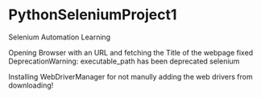 # PythonSeleniumProject1
 Selenium Automation Learning

Opening Browser with an URL and fetching the Title of the webpage
fixed DeprecationWarning: executable_path has been deprecated selenium

Installing WebDriverManager for not manully adding the web drivers from downloading!
